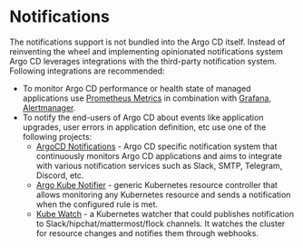 # Notifications

The notifications support is not bundled into the Argo CD itself. Instead of reinventing the wheel and implementing opinionated notifications system Argo CD leverages integrations
with the third-party notification system. Following integrations are recommended:

* To monitor Argo CD performance or health state of managed applications use [Prometheus Metrics](./metrics.md) in combination with [Grafana](https://grafana.com/),
[Alertmanager](https://prometheus.io/docs/alerting/alertmanager/).
* To notify the end-users of  Argo CD about events like application upgrades, user errors in application definition, etc use one of the following projects:
    * [ArgoCD Notifications](https://github.com/argoproj-labs/argocd-notifications) - Argo CD specific notification system that continuously monitors Argo CD applications 
    and aims to integrate with various notification services such as Slack, SMTP, Telegram, Discord, etc.
    * [Argo Kube Notifier](https://github.com/argoproj-labs/argo-kube-notifier) - generic Kubernetes resource controller that allows monitoring any Kubernetes resource and sends a
    notification when the configured rule is met.
    * [Kube Watch](https://github.com/bitnami-labs/kubewatch) - a Kubernetes watcher that could publishes notification to Slack/hipchat/mattermost/flock channels. It watches the
    cluster for resource changes and notifies them through webhooks.
